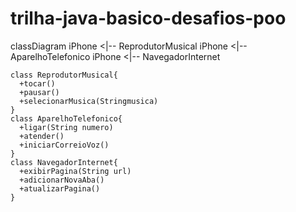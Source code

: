 # trilha-java-basico-desafios-poo
classDiagram
    iPhone <|-- ReprodutorMusical
    iPhone <|-- AparelhoTelefonico
    iPhone <|-- NavegadorInternet
   
    class ReprodutorMusical{
      +tocar()
      +pausar()
      +selecionarMusica(Stringmusica)
    }
    class AparelhoTelefonico{
      +ligar(String numero)
      +atender()
      +iniciarCorreioVoz()
    }
    class NavegadorInternet{
      +exibirPagina(String url)
      +adicionarNovaAba()
      +atualizarPagina()
    }
